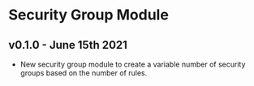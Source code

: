 # Security Group Module

## v0.1.0 - June 15th 2021
* New security group module to create a variable number of security groups based on
  the number of rules.
